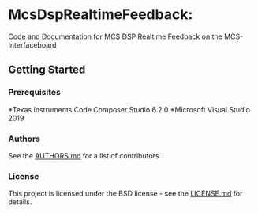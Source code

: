 # McsDspRealtimeFeedback: 

Code and Documentation for MCS DSP Realtime Feedback on the MCS-Interfaceboard

## Getting Started

### Prerequisites

*Texas Instruments Code Composer Studio 6.2.0
*Microsoft Visual Studio 2019

### Authors
See the [AUTHORS.md](https://github.com/multichannelsystems/McsDspRealtimeFeedback/blob/master/AUTHORS.md) for a list of contributors.

### License
This project is licensed under the BSD license - see the [LICENSE.md](https://github.com/multichannelsystems/McsDspRealtimeFeedback/blob/master/LICENSE.md) for details.